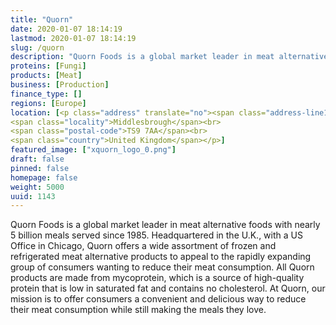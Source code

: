 ```yaml
---
title: "Quorn"
date: 2020-01-07 18:14:19
lastmod: 2020-01-07 18:14:19
slug: /quorn
description: "Quorn Foods is a global market leader in meat alternative foods with nearly 5 billion meals served since 1985. Headquartered in the U.K., with a US Office in Chicago, Quorn offers a wide assortment of frozen and refrigerated meat alternative products to appeal to the rapidly expanding group of consumers wanting to reduce their meat consumption. All Quorn products are made from mycoprotein, which is a source of high-quality protein that is low in saturated fat and contains no cholesterol."
proteins: [Fungi]
products: [Meat]
business: [Production]
finance_type: []
regions: [Europe]
location: [<p class="address" translate="no"><span class="address-line1">Station Road</span><br>
<span class="locality">Middlesbrough</span><br>
<span class="postal-code">TS9 7AA</span><br>
<span class="country">United Kingdom</span></p>]
featured_image: ["xquorn_logo_0.png"]
draft: false
pinned: false
homepage: false
weight: 5000
uuid: 1143
---
```

<p>Quorn Foods is a global market leader in meat alternative foods with nearly 5 billion meals served since 1985. Headquartered in the U.K., with a US Office in Chicago, Quorn offers a wide assortment of frozen and refrigerated meat alternative products to appeal to the rapidly expanding group of consumers wanting to reduce their meat consumption. All Quorn products are made from mycoprotein, which is a source of high-quality protein that is low in saturated fat and contains no cholesterol. At Quorn, our mission is to offer consumers a convenient and delicious way to reduce their meat consumption while still making the meals they love.</p>

